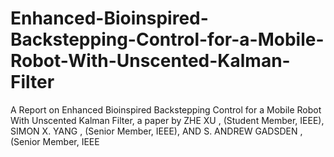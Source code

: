 # Enhanced-Bioinspired-Backstepping-Control-for-a-Mobile-Robot-With-Unscented-Kalman-Filter
A Report on Enhanced Bioinspired Backstepping Control for a Mobile Robot With Unscented Kalman Filter, a paper by ZHE XU , (Student Member, IEEE), SIMON X. YANG , (Senior Member, IEEE), AND S. ANDREW GADSDEN , (Senior Member, IEEE
